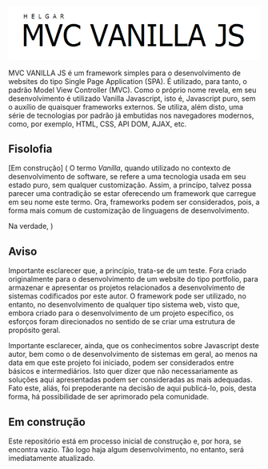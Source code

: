 <img src="mvc-vanilla-js-header.png" alt="MVC VANNILA MVC." style="text-align:center;"/>

MVC VANILLA JS é um framework simples para o desenvolvimento de websites do tipo Single Page Application (SPA). É utilizado, para tanto, o padrão Model View Controller (MVC). Como o próprio nome revela, em seu desenvolvimento é utilizado Vanilla Javascript, isto é, Javascript puro, sem o auxílio de quaisquer frameworks externos. Se utiliza, além disto, uma série de tecnologias por padrão já embutidas nos navegadores modernos, como, por exemplo, HTML, CSS, API DOM, AJAX, etc.

## Fisolofia
[Em construção] (
O termo <em>Vanilla</em>, quando utilizado no contexto de desenvolvimento de software, se refere a uma tecnologia usada em seu estado puro, sem qualquer customização. Assim, a princípo, talvez possa parecer uma contradição se estar oferecendo um framework que carregue em seu nome este termo. Ora, frameworks podem ser considerados, pois, a forma mais comum de customização de linguagens de desenvolvimento.

Na verdade, 
)

## Aviso
Importante esclarecer que, a princípio, trata-se de um teste. Fora criado originalmente para o desenvolvimento de um website do tipo portfolio, para armazenar e apresentar os projetos relacionados a desenvolvimento de sistemas codificados por este autor. O framework pode ser utilizado, no entanto, no desenvolvimento de qualquer tipo sistema web, visto que, embora criado para o desenvolvimento de um projeto específico, os esforços foram direcionados no sentido de se criar uma estrutura de propósito geral.

Importante esclarecer, ainda,  que os conhecimentos sobre Javascript deste autor, bem como o de desenvolvimento de sistemas em geral, ao menos na data em que este projeto foi iniciado, podem ser considerados entre básicos e intermediários. Isto quer dizer que não necessariamente as soluções aqui apresentadas podem ser consideradas as mais adequadas. Fato este, aliás, foi prepoderante na decisão de aqui publicá-lo, pois, desta forma, há possibilidade de ser aprimorado pela comunidade. 

## Em construção

Este repositório está em processo inicial de construção e, por hora, se encontra vazio. Tão logo haja algum desenvolvimento, no entanto, será imediatamente atualizado.

